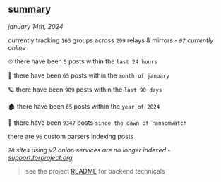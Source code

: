 
## summary
_january 14th, 2024_

currently tracking `163` groups across `299` relays & mirrors - _`97` currently online_

⏲ there have been `5` posts within the `last 24 hours`

🦈 there have been `65` posts within the `month of january`

🪐 there have been `909` posts within the `last 90 days`

🏚 there have been `65` posts within the `year of 2024`

🦕 there have been `9347` posts `since the dawn of ransomwatch`

there are `96` custom parsers indexing posts

_`20` sites using v2 onion services are no longer indexed - [support.torproject.org](https://support.torproject.org/onionservices/v2-deprecation/)_

> see the project [README](https://github.com/joshhighet/ransomwatch#ransomwatch--) for backend technicals

